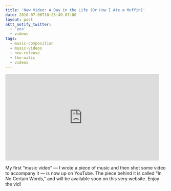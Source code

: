 ```yaml
---
title: 'New Video: A Day in the Life (Or How I Ate a Muffin)'
date: 2010-07-06T10:25:49-07:00
layout: post
aktt_notify_twitter:
  - 'yes'
  - videos
tags:
  - music-composition
  - music-videos
  - new-release
  - the-matic
  - videos
---
```

<iframe class="youtube" width="480" height="270" src="http://www.youtube.com/embed/watch?v=jFCkvIHPl2M" frameborder="0" allowfullscreen></iframe>

My first &#8220;music video&#8221; &#8212; I wrote a piece of music and then shot some video to accompany it &#8212; is now up on YouTube. The piece behind it is called &#8220;In No Certain Words,&#8221; and will be available soon on this very website. Enjoy the vid!

<!--more-->
